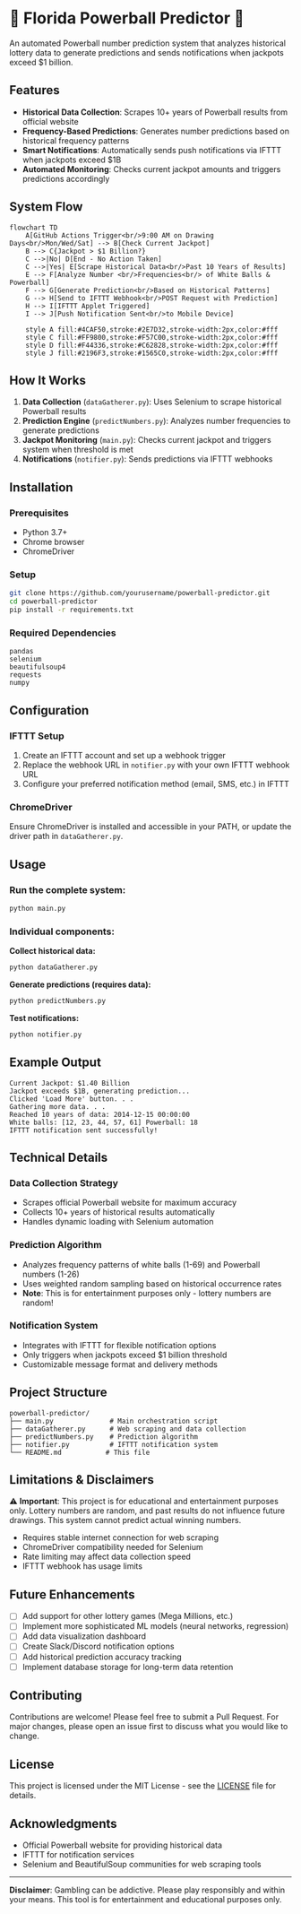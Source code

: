 # 🎰 Florida Powerball Predictor 🎰

An automated Powerball number prediction system that analyzes historical lottery data to generate predictions and sends notifications when jackpots exceed $1 billion.

## Features

- **Historical Data Collection**: Scrapes 10+ years of Powerball results from official website
- **Frequency-Based Predictions**: Generates number predictions based on historical frequency patterns
- **Smart Notifications**: Automatically sends push notifications via IFTTT when jackpots exceed $1B
- **Automated Monitoring**: Checks current jackpot amounts and triggers predictions accordingly

## System Flow

```mermaid
flowchart TD
    A[GitHub Actions Trigger<br/>9:00 AM on Drawing Days<br/>Mon/Wed/Sat] --> B[Check Current Jackpot]
    B --> C{Jackpot > $1 Billion?}
    C -->|No| D[End - No Action Taken]
    C -->|Yes| E[Scrape Historical Data<br/>Past 10 Years of Results]
    E --> F[Analyze Number <br/>Frequencies<br/> of White Balls & Powerball]
    F --> G[Generate Prediction<br/>Based on Historical Patterns]
    G --> H[Send to IFTTT Webhook<br/>POST Request with Prediction]
    H --> I[IFTTT Applet Triggered]
    I --> J[Push Notification Sent<br/>to Mobile Device]
    
    style A fill:#4CAF50,stroke:#2E7D32,stroke-width:2px,color:#fff
    style C fill:#FF9800,stroke:#F57C00,stroke-width:2px,color:#fff
    style D fill:#F44336,stroke:#C62828,stroke-width:2px,color:#fff
    style J fill:#2196F3,stroke:#1565C0,stroke-width:2px,color:#fff
```

## How It Works

1. **Data Collection** (`dataGatherer.py`): Uses Selenium to scrape historical Powerball results
2. **Prediction Engine** (`predictNumbers.py`): Analyzes number frequencies to generate predictions
3. **Jackpot Monitoring** (`main.py`): Checks current jackpot and triggers system when threshold is met
4. **Notifications** (`notifier.py`): Sends predictions via IFTTT webhooks

## Installation

### Prerequisites
- Python 3.7+
- Chrome browser
- ChromeDriver

### Setup
```bash
git clone https://github.com/yourusername/powerball-predictor.git
cd powerball-predictor
pip install -r requirements.txt
```

### Required Dependencies
```
pandas
selenium
beautifulsoup4
requests
numpy
```

## Configuration

### IFTTT Setup
1. Create an IFTTT account and set up a webhook trigger
2. Replace the webhook URL in `notifier.py` with your own IFTTT webhook URL
3. Configure your preferred notification method (email, SMS, etc.) in IFTTT

### ChromeDriver
Ensure ChromeDriver is installed and accessible in your PATH, or update the driver path in `dataGatherer.py`.

## Usage

### Run the complete system:
```bash
python main.py
```

### Individual components:

**Collect historical data:**
```bash
python dataGatherer.py
```

**Generate predictions (requires data):**
```bash
python predictNumbers.py
```

**Test notifications:**
```bash
python notifier.py
```

## Example Output

```
Current Jackpot: $1.40 Billion
Jackpot exceeds $1B, generating prediction...
Clicked 'Load More' button. . .
Gathering more data. . .
Reached 10 years of data: 2014-12-15 00:00:00
White balls: [12, 23, 44, 57, 61] Powerball: 18
IFTTT notification sent successfully!
```

## Technical Details

### Data Collection Strategy
- Scrapes official Powerball website for maximum accuracy
- Collects 10+ years of historical results automatically
- Handles dynamic loading with Selenium automation

### Prediction Algorithm
- Analyzes frequency patterns of white balls (1-69) and Powerball numbers (1-26)
- Uses weighted random sampling based on historical occurrence rates
- **Note**: This is for entertainment purposes only - lottery numbers are random!

### Notification System
- Integrates with IFTTT for flexible notification options
- Only triggers when jackpots exceed $1 billion threshold
- Customizable message format and delivery methods

## Project Structure

```
powerball-predictor/
├── main.py              # Main orchestration script
├── dataGatherer.py      # Web scraping and data collection
├── predictNumbers.py    # Prediction algorithm
├── notifier.py          # IFTTT notification system
└── README.md           # This file
```

## Limitations & Disclaimers

⚠️ **Important**: This project is for educational and entertainment purposes only. Lottery numbers are random, and past results do not influence future drawings. This system cannot predict actual winning numbers.

- Requires stable internet connection for web scraping
- ChromeDriver compatibility needed for Selenium
- Rate limiting may affect data collection speed
- IFTTT webhook has usage limits

## Future Enhancements

- [ ] Add support for other lottery games (Mega Millions, etc.)
- [ ] Implement more sophisticated ML models (neural networks, regression)
- [ ] Add data visualization dashboard
- [ ] Create Slack/Discord notification options
- [ ] Add historical prediction accuracy tracking
- [ ] Implement database storage for long-term data retention

## Contributing

Contributions are welcome! Please feel free to submit a Pull Request. For major changes, please open an issue first to discuss what you would like to change.

## License

This project is licensed under the MIT License - see the [LICENSE](LICENSE) file for details.

## Acknowledgments

- Official Powerball website for providing historical data
- IFTTT for notification services
- Selenium and BeautifulSoup communities for web scraping tools

---

**Disclaimer**: Gambling can be addictive. Please play responsibly and within your means. This tool is for entertainment and educational purposes only.
